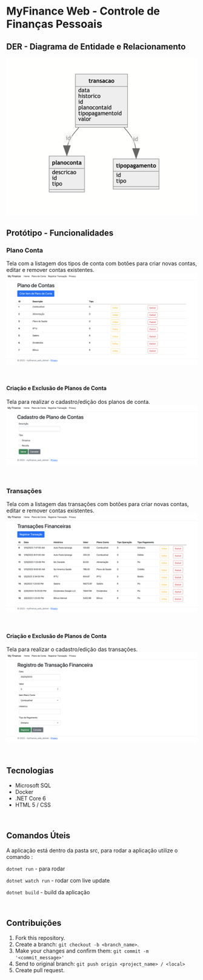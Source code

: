 # MyFinance Web - Controle de Finanças Pessoais

## DER - Diagrama de Entidade e Relacionamento
<img src='docs/DER.png'>

<br>

## Protótipo - Funcionalidades
### Plano Conta
Tela com a listagem dos tipos de conta com botões para criar novas contas, editar e remover contas existentes.
<img src='docs/img_plano_conta.png'>

<br>

#### Criação e Exclusão de Planos de Conta
Tela para realizar o cadastro/edição dos planos de conta.
<img src='docs/img_registro_plano_conta.png'>

<br>

### Transações
Tela com a listagem das transações com botões para criar novas contas, editar e remover contas existentes.
<img src='docs/img_transacao.png'>

<br>

#### Criação e Exclusão de Planos de Conta
Tela para realizar o cadastro/edição das transações.
<img src='docs/img_registro_transacao.png'>

<br>

## Tecnologias
- Microsoft SQL
- Docker
- .NET Core 6
- HTML 5 / CSS

<br>

## Comandos Úteis
A aplicação está dentro da pasta src, para rodar a aplicação utilize o comando :

`dotnet run` - para rodar

`dotnet watch run` - rodar com live update

`dotnet build` - build da aplicação

<br>

## Contribuições

1. Fork this repository.
2. Create a branch: `git checkout -b <branch_name>`.
3. Make your changes and confirm them: `git commit -m '<commit_message>'`
4. Send to original branch: `git push origin <project_name> / <local>`
5. Create pull request.

